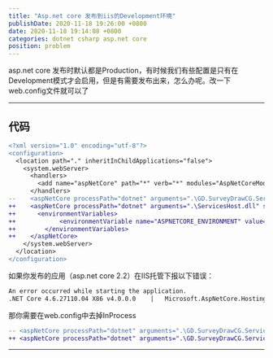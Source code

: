 ```yaml
---
title: "Asp.net core 发布到iis的Development环境"
publishDate: 2020-11-18 19:26:00 +0800
date: 2020-11-18 19:14:08 +0800
categories: dotnet csharp asp.net core
position: problem
---
```


asp.net core 发布时默认都是Production，有时候我们有些配置是只有在Development模式才会启用，但是有需要发布出来，怎么办呢。改一下web.config文件就可以了

---

<div id="toc"></div>

## 代码

```diff
<?xml version="1.0" encoding="utf-8"?>
<configuration>
  <location path="." inheritInChildApplications="false">
    <system.webServer>
      <handlers>
        <add name="aspNetCore" path="*" verb="*" modules="AspNetCoreModuleV2" resourceType="Unspecified" />
      </handlers>
--    <aspNetCore processPath="dotnet" arguments=".\GD.SurveyDrawCG.ServicesHost.dll" stdoutLogEnabled="false" stdoutLogFile=".\logs\stdout" hostingModel="InProcess" />
++    <aspNetCore processPath="dotnet" arguments=".\ServicesHost.dll" stdoutLogEnabled="false" stdoutLogFile=".\logs\stdout">
++	    <environmentVariables>
++            <environmentVariable name="ASPNETCORE_ENVIRONMENT" value="Development" />
++        </environmentVariables>
++	  </aspNetCore>
    </system.webServer>
  </location>
</configuration>
```

如果你发布的应用（asp.net core 2.2）在IIS托管下报以下错误：

```txt
An error occurred while starting the application.
.NET Core 4.6.27110.04 X86 v4.0.0.0    |   Microsoft.AspNetCore.Hosting version 2.2.0-rtm-35687    |    Microsoft Windows 10.0.19041    |   Need help?
```

那你需要在web.config中去掉InProcess

```diff
-- <aspNetCore processPath="dotnet" arguments=".\GD.SurveyDrawCG.ServicesHost.dll" stdoutLogEnabled="false" stdoutLogFile=".\logs\stdout" hostingModel="InProcess" />
++ <aspNetCore processPath="dotnet" arguments=".\GD.SurveyDrawCG.ServicesHost.dll" stdoutLogEnabled="false" stdoutLogFile=".\logs\stdout"  />
```

---
